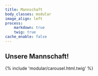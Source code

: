```yaml
---
title: Mannschaft
body_classes: modular
image_align: left
process:
    markdown: true
    twig: true
cache_enable: false
---
```


## Unsere Mannschaft!


{% include 'modular/carousel.html.twig' %}

